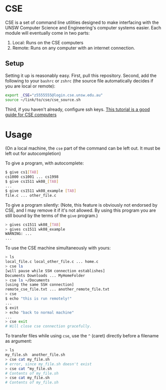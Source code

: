 # CSE

CSE is a set of command line utilities designed to make interfacing with the UNSW Computer Science and Engineering's computer systems easier. Each module will eventually come in two parts:
1) Local: Runs on the CSE computers
2) Remote: Runs on any computer with an internet connection.

## Setup
Setting it up is reasonably easy. 
First, pull this repository. 
Second, add the following to your `bashrc` or `zshrc` (the source file automatically decides if you are local or remote):
```bash
export _CSE="z5555555@login.cse.unsw.edu.au"
source ~/link/to/cse/cse_source.sh
```
Third, if you haven't already, configure ssh keys. [This tutorial is a good guide for CSE computers](https://github.com/CallumHoward/cli-tools/blob/master/ssh_guide.md)

# Usage
(On a local machine, the `cse` part of the command can be left out. It must be left out for autocompletion)

To give a program, with autocomplete:
```bash
$ give cs1[TAB]
cs1000 cs1001 ... cs1998
$ give cs1511 wk08_[TAB]
...
$ give cs1511 wk08_example [TAB]
file.c ... other_file.c
```

To give a program silently:
(Note, this feature is obviously not endorsed by CSE, and I may remove it if it's not allowed. 
By using this program you are still bound by the terms of the `give` program.)
```bash
> gives cs1511 wk08_[TAB]
> gives cs1511 wk08_example
WARNING: ...
...
```

To use the CSE machine simultaneously with yours:
```bash
> ls
local_file.c local_other_file.c ... home.c
> cse ls
[will pause while SSH connection establishes]
Documents Downloads ... MyHomeFolder
> cse ls ~/Documents
[using the same SSH connection]
remote_cse_file.txt ... another_remote_file.txt
> cse
$ echo "this is run remotely!"
...
$ exit
> echo "back to normal machine"
...
> cse exit
# Will close cse connection gracefully.
```

To transfer files while using `cse`, use the `^` (caret) directly before a filename as argument:
```bash
> ls
my_file.sh  another_file.sh
> cse cat my_file.sh
# error, since my_file.sh doesn't exist
> cse cat ^my_file.sh
# Contents of my_file.sh
> cse cat my_file.sh
# Contents of my_file.sh
```
